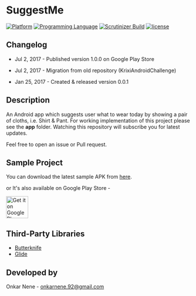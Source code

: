 # SuggestMe
[![Platform](https://img.shields.io/badge/platform-android-yellow.svg)]()
[![Programming Language](https://img.shields.io/badge/language-java-orange.svg)]()
[![Scrutinizer Build](https://img.shields.io/scrutinizer/build/g/filp/whoops.svg?maxAge=2592000)]()
[![license](https://img.shields.io/github/license/mashape/apistatus.svg?maxAge=2592000)](/LICENSE.md)

## Changelog
- Jul 2, 2017 - Published version 1.0.0 on Google Play Store

- Jul 2, 2017 - Migration from old repository (KrixiAndroidChallenge)

- Jan 25, 2017 - Created & released version 0.0.1

## Description
An Android app which suggests user what to wear today by showing a pair of cloths, i.e. Shirt & Pant. For working implementation of this project please see the <b>app</b> folder. Watching this repository will subscribe you for latest updates.

Feel free to open an issue or Pull request.

## Sample Project
You can download the latest sample APK from [here](https://github.com/Onkarn92/SuggestMe/tree/master/Sample/SuggestMe.apk).

or It's also available on Google Play Store -

<a href="https://play.google.com/store/apps/details?id=com.onkarnene.suggestme" target="_blank">
  <img alt="Get it on Google Play"
       src="https://play.google.com/intl/en_us/badges/images/generic/en-play-badge.png" height="60"/>
</a>

## Third-Party Libraries
<ul>
<li><a href="https://github.com/JakeWharton/butterknife">Butterknife</a></li>
<li><a href="https://github.com/bumptech/glide">Glide</a></li>
</ul>

## Developed by
Onkar Nene - onkarnene.92@gmail.com
